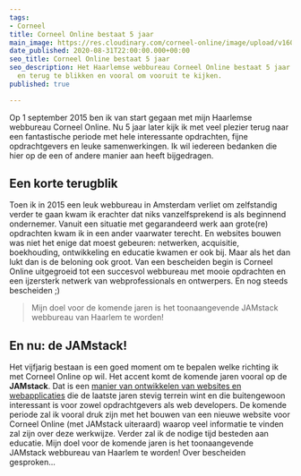 ```yaml
---
tags:
- Corneel
title: Corneel Online bestaat 5 jaar
main_image: https://res.cloudinary.com/corneel-online/image/upload/v1603361539/corneelonline/corneel-party_m8lxfx.jpg
date_published: 2020-08-31T22:00:00.000+00:00
seo_title: Corneel Online bestaat 5 jaar
seo_description: Het Haarlemse webbureau Corneel Online bestaat 5 jaar. Een mooi moment
  en terug te blikken en vooral om vooruit te kijken.
published: true

---
```

Op 1 september 2015 ben ik van start gegaan met mijn Haarlemse webbureau Corneel Online. Nu 5 jaar later kijk ik met veel plezier terug naar een fantastische periode met hele interessante opdrachten, fijne opdrachtgevers en leuke samenwerkingen. Ik wil iedereen bedanken die hier op de een of andere manier aan heeft bijgedragen.

## Een korte terugblik

Toen ik in 2015 een leuk webbureau in Amsterdam verliet om zelfstandig verder te gaan kwam ik erachter dat niks vanzelfsprekend is als beginnend ondernemer. Vanuit een situatie met gegarandeerd werk aan grote(re) opdrachten kwam ik in een ander vaarwater terecht. En websites bouwen was niet het enige dat moest gebeuren: netwerken, acquisitie, boekhouding, ontwikkeling en educatie kwamen er ook bij. Maar als het dan lukt dan is de beloning ook groot. Van een bescheiden begin is Corneel Online uitgegroeid tot een succesvol webbureau met mooie opdrachten en een ijzersterk netwerk van webprofessionals en ontwerpers. En nog steeds bescheiden ;)

> Mijn doel voor de komende jaren is het toonaangevende JAMstack webbureau van Haarlem te worden!

## En nu: de JAMstack!

Het vijfjarig bestaan is een goed moment om te bepalen welke richting ik met Corneel Online op wil. Het accent komt de komende jaren vooral op de **JAMstack**. Dat is een [manier van ontwikkelen van websites en webapplicaties](https://www.netlify.com/jamstack/) die de laatste jaren stevig terrein wint en die buitengewoon interessant is voor zowel opdrachtgevers als web developers. De komende periode zal ik vooral druk zijn met het bouwen van een nieuwe website voor Corneel Online (met JAMstack uiteraard) waarop veel informatie te vinden zal zijn over deze werkwijze. Verder zal ik de nodige tijd besteden aan educatie. Mijn doel voor de komende jaren is het toonaangevende JAMstack webbureau van Haarlem te worden! Over bescheiden gesproken...